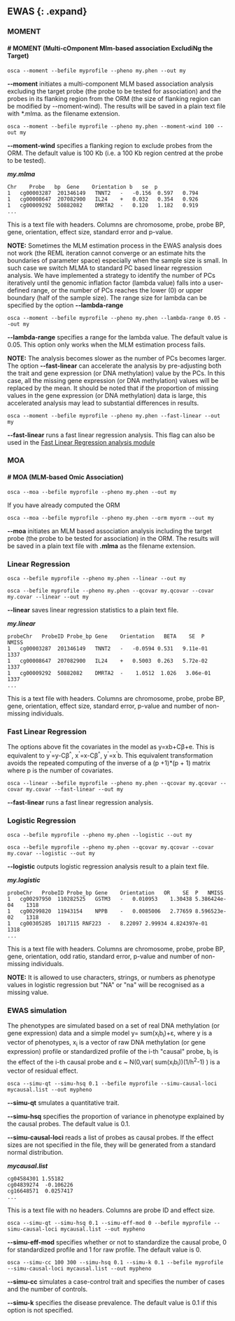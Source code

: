 
## EWAS {: .expand}

### MOMENT
#### \# MOMENT (Multi-cOmponent Mlm-based association ExcludiNg the Target)
```
osca --moment --befile myprofile --pheno my.phen --out my
```
**\--moment** initiates a multi-component MLM based association analysis excluding
the target probe (the probe to be tested for association) and the probes in its flanking region from the
ORM (the size of flanking region can be modified by --moment-wind). The results will be saved in a plain text file with *.mlma.
as the filename extension.

```
osca --moment --befile myprofile --pheno my.phen --moment-wind 100 --out my
```
**\--moment-wind** specifies a flanking region to exclude probes from the ORM. The default value is 100 Kb (i.e. a 100 Kb region centred at the probe to be tested).

***my.mlma***
```
Chr    Probe   bp  Gene    Orientation b   se  p
1   cg00003287  201346149   TNNT2   -   -0.156  0.597   0.794
1   cg00008647  207082900   IL24    +   0.032   0.354   0.926
1   cg00009292  50882082    DMRTA2  -   0.120   1.182   0.919
...                    
```
This is a text file with headers. Columns are chromosome, probe, probe
BP, gene, orientation, effect size, standard error and p-value.

**NOTE:** Sometimes the MLM estimation process in the EWAS analysis does not work (the REML iteration cannot converge or an estimate hits the boundaries of parameter space) especially when the sample size is small. In such case we switch MLMA to standard PC based linear regression analysis. We have implemented a strategy to identify the number of PCs iteratively until the genomic inflation factor (lambda value) falls into a user-defined range, or the number of PCs reaches the lower (0) or upper boundary (half of the sample size). The range size for lambda can be specified by the option **\--lambda-range**


```
osca --moment --befile myprofile --pheno my.phen --lambda-range 0.05 --out my
```
**\--lambda-range** specifies a range for the lambda value. The default value is 0.05. This option only works when the MLM estimation process fails.

**NOTE:** The analysis becomes slower as the number of PCs becomes larger. The option **\--fast-linear** can accelerate the analysis by pre-adjusting both the trait and gene expression (or DNA methylation) value by the PCs. In this case, all the missing gene expression (or DNA methylation) values will be replaced by the mean. It should be noted that if the proportion of missing values in the gene expression (or DNA methylation) data is large, this accelerated analysis may lead to substantial differences in results.

```
osca --moment --befile myprofile --pheno my.phen --fast-linear --out my
```
**\--fast-linear** runs a fast linear regression analysis. This flag can also be used in the [Fast Linear Regression analysis module](#FastLinearRegression)


### MOA
#### \# MOA (MLM-based Omic Association)
```
osca --moa --befile myprofile --pheno my.phen --out my
```

If you have already computed the ORM

```
osca --moa --befile myprofile --pheno my.phen --orm myorm --out my
```
**\--moa** initiates an MLM based association analysis including
the target probe (the probe to be tested for association) in the
ORM. The results will be saved in a plain text file with **.mlma**
as the filename extension.

### Linear Regression

```
osca --befile myprofile --pheno my.phen --linear --out my
```
```
osca --befile myprofile --pheno my.phen --qcovar my.qcovar --covar my.covar --linear --out my
```
**\--linear** saves linear regression statistics to a plain text file.

***my.linear***

```
probeChr   ProbeID Probe_bp Gene    Orientation   BETA    SE  P   NMISS
1   cg00003287  201346149   TNNT2   -   -0.0594 0.531   9.11e-01    1337
1   cg00008647  207082900   IL24    +   0.5003  0.263   5.72e-02    1337
1   cg00009292  50882082    DMRTA2  -    1.0512  1.026   3.06e-01    1337
...                    
```

This is a text file with headers. Columns are chromosome, probe, probe
BP, gene, orientation, effect size, standard error, p-value and number of non-missing
individuals.

### Fast Linear Regression

The options above fit the covariates in the model as y=xb+C&beta;+e. This is equivalent to y<sup>'</sup>=y-C&beta;<sup>^</sup>, x<sup>'</sup>=x-C&beta;<sup>^</sup>, y<sup>'</sup>=x<sup>'</sup>b. This equivalent transformation avoids the repeated computing of the inverse of a (p +1)*(p + 1) matrix where p is the number of covariates.

```
osca --linear --befile myprofile --pheno my.phen --qcovar my.qcovar --covar my.covar --fast-linear --out my
```
**\--fast-linear**  runs a fast linear regression analysis.

### Logistic Regression

```
osca --befile myprofile --pheno my.phen --logistic --out my
```
```
osca --befile myprofile --pheno my.phen --qcovar my.qcovar --covar my.covar --logistic --out my
```
**\--logistic** outputs logistic regression analysis result to a plain text file.

***my.logistic***

```
probeChr   ProbeID Probe_bp Gene    Orientation   OR    SE  P   NMISS
1	cg00297950	110282525	GSTM3	-	0.010953	1.30438	5.386424e-04	1318
1	cg00299820	11943154	NPPB	-	0.0085006	2.77659	8.596523e-02	1318
1	cg00305285	1017115	RNF223	-	8.22097	2.99934	4.824397e-01	1318
...                    
```

This is a text file with headers. Columns are chromosome, probe, probe
BP, gene, orientation, odd ratio, standard error, p-value and number of non-missing
individuals.

**NOTE:** It is allowed to use characters, strings, or numbers as phenotype values in logistic regression but "NA" or "na" will be recognised as a missing value.

### EWAS simulation

The phenotypes are simulated based on a set of real DNA methylation (or
gene expression) data and a simple model y= sum(x<sub>i</sub>b<sub>i</sub>)+ε, where y is
a vector of phenotypes, x<sub>i</sub> is a vector of raw DNA methylation (or gene
expression) profile or standardized profile of the i-th "causal"
probe, b<sub>i</sub> is the effect of the i-th causal probe and ε \~ N(0,var(
sum(x<sub>i</sub>b<sub>i</sub>))(1/h<sup>2</sup>-1) ) is a vector of residual effect.

```
osca --simu-qt --simu-hsq 0.1 --befile myprofile --simu-causal-loci mycausal.list --out mypheno
```
**\--simu-qt** smulates a quantitative trait.

**\--simu-hsq** specifies the proportion of variance in phenotype
explained by the causal probes. The default value is 0.1.

**\--simu-causal-loci** reads a list of probes as causal probes. If
the effect sizes are not specified in the file, they will be
generated from a standard normal distribution.

***mycausal.list***
```
cg04584301 1.55182
cg04839274  -0.106226
cg16648571  0.0257417
...                    
```
This is a text file with no headers. Columns are probe ID and effect
size.
```
osca --simu-qt --simu-hsq 0.1 --simu-eff-mod 0 --befile myprofile --simu-causal-loci mycausal.list --out mypheno
```
**\--simu-eff-mod** specifies whether or not to standardize the
causal probe, 0 for standardized profile and 1 for raw profile. The
default value is 0.

```
osca --simu-cc 100 300 --simu-hsq 0.1 --simu-k 0.1 --befile myprofile --simu-causal-loci mycausal.list --out mypheno
```
**\--simu-cc** simulates a case-control trait and specifies the
number of cases and the number of controls.

**\--simu-k** specifies the disease prevalence. The default value is
0.1 if this option is not specified.

